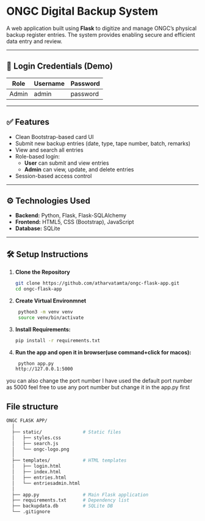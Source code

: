 # ONGC Digital Backup System

A web application built using **Flask** to digitize and manage ONGC’s physical backup register entries. The system provides enabling secure and efficient data entry and review.

---

## 🔐 Login Credentials (Demo)

| Role  | Username | Password  |
|-------|----------|-----------|
| Admin | admin    | password  |

---

## ✅ Features

- Clean Bootstrap-based card UI
- Submit new backup entries (date, type, tape number, batch, remarks)
- View and search all entries
- Role-based login:
  - **User** can submit and view entries
  - **Admin** can view, update, and delete entries
- Session-based access control

---

## ⚙️ Technologies Used

- **Backend:** Python, Flask, Flask-SQLAlchemy
- **Frontend:** HTML5, CSS (Bootstrap), JavaScript
- **Database:** SQLite

---

## 🛠 Setup Instructions

1. **Clone the Repository**
   ```bash
   git clone https://github.com/atharvatamta/ongc-flask-app.git
   cd ongc-flask-app

2. **Create Virtual Environmnet**
   ```bash
    python3 -m venv venv
    source venv/bin/activate

3. **Install Requirements:**
   ```bash
   pip install -r requirements.txt

4. **Run the app and open it in browser(use command+click for macos):**
   ```bash
    python app.py
   http://127.0.0.1:5000
  you can also change the port number I have used the default port number as 5000 feel free to use any port number but change it in the app.py first

## File structure 
```bash
ONGC FLASK APP/
  │
  ├── static/               # Static files
  │   ├── styles.css
  │   ├── search.js
  │   └── ongc-logo.png
  │
  ├── templates/            # HTML templates
  │   ├── login.html
  │   ├── index.html
  │   ├── entries.html
  │   └── entriesadmin.html
  │
  ├── app.py                # Main Flask application
  ├── requirements.txt      # Dependency list
  ├── backupdata.db         # SQLite DB
  └── .gitignore



